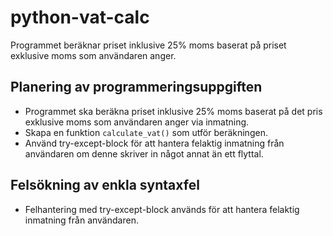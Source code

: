 # python-vat-calc

Programmet beräknar priset inklusive 25% moms baserat på priset exklusive moms som användaren anger.

## Planering av programmeringsuppgiften
- Programmet ska beräkna priset inklusive 25% moms baserat på det pris exklusive moms som användaren anger via inmatning.
- Skapa en funktion `calculate_vat()` som utför beräkningen.
- Använd try-except-block för att hantera felaktig inmatning från användaren om denne skriver in något annat än ett flyttal.

## Felsökning av enkla syntaxfel
- Felhantering med try-except-block används för att hantera felaktig inmatning från användaren.

